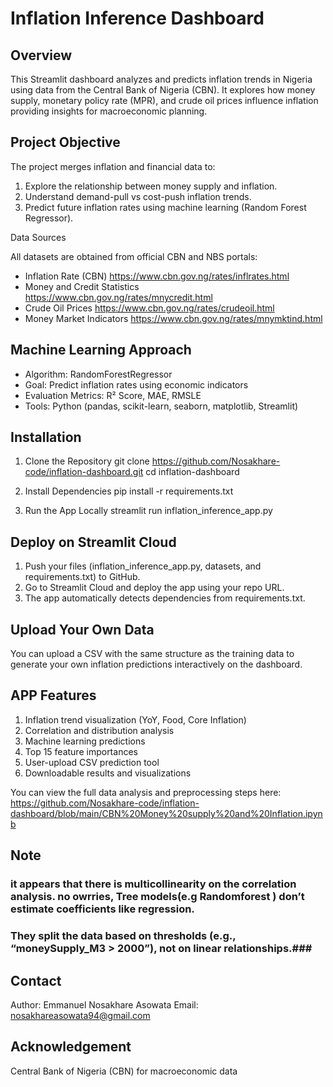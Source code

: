 # Inflation Inference Dashboard
## Overview

This Streamlit dashboard analyzes and predicts inflation trends in Nigeria using data from the Central Bank of Nigeria (CBN).
It explores how money supply, monetary policy rate (MPR), and crude oil prices influence inflation providing insights for macroeconomic planning.

## Project Objective

The project merges inflation and financial data to:

1. Explore the relationship between money supply and inflation.
2. Understand demand-pull vs cost-push inflation trends.
3. Predict future inflation rates using machine learning (Random Forest Regressor).

Data Sources

All datasets are obtained from official CBN and NBS portals:

- Inflation Rate (CBN) https://www.cbn.gov.ng/rates/inflrates.html
- Money and Credit Statistics https://www.cbn.gov.ng/rates/mnycredit.html
- Crude Oil Prices https://www.cbn.gov.ng/rates/crudeoil.html
- Money Market Indicators https://www.cbn.gov.ng/rates/mnymktind.html

## Machine Learning Approach

- Algorithm: RandomForestRegressor
- Goal: Predict inflation rates using economic indicators
- Evaluation Metrics: R² Score, MAE, RMSLE
- Tools: Python (pandas, scikit-learn, seaborn, matplotlib, Streamlit)

## Installation
1. Clone the Repository
git clone https://github.com/Nosakhare-code/inflation-dashboard.git cd inflation-dashboard

2. Install Dependencies
pip install -r requirements.txt

3. Run the App Locally
streamlit run inflation_inference_app.py

## Deploy on Streamlit Cloud

1. Push your files (inflation_inference_app.py, datasets, and requirements.txt) to GitHub.
2. Go to Streamlit Cloud and deploy the app using your repo URL.
3. The app automatically detects dependencies from requirements.txt.

## Upload Your Own Data
You can upload a CSV with the same structure as the training data to generate your own inflation predictions interactively on the dashboard.

## APP Features

1. Inflation trend visualization (YoY, Food, Core Inflation)
2. Correlation and distribution analysis
3. Machine learning predictions
4. Top 15 feature importances
5. User-upload CSV prediction tool
6. Downloadable results and visualizations

You can view the full data analysis and preprocessing steps here: https://github.com/Nosakhare-code/inflation-dashboard/blob/main/CBN%20Money%20supply%20and%20Inflation.ipynb
## Note
### it appears that there is multicollinearity on the correlation analysis. no owrries, Tree models(e.g Randomforest ) don’t estimate coefficients like regression.
### They split the data based on thresholds (e.g., “moneySupply_M3 > 2000”), not on linear relationships.### 

## Contact
Author: Emmanuel Nosakhare Asowata
Email: nosakhareasowata94@gmail.com

## Acknowledgement
Central Bank of Nigeria (CBN) for macroeconomic data
